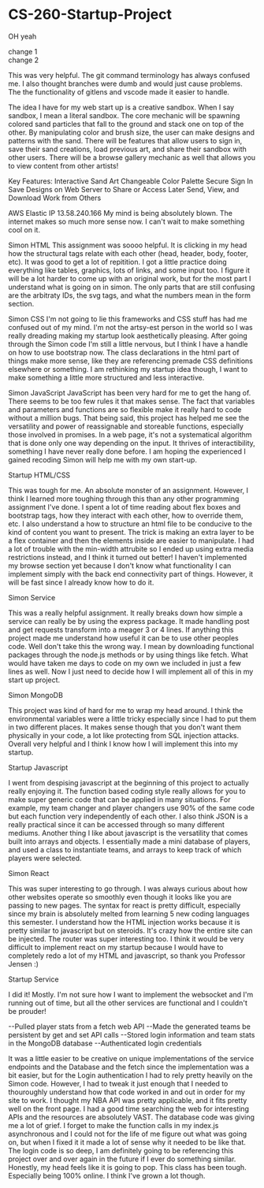 # CS-260-Startup-Project

OH yeah

change 1
\
change 2

This was very helpful. The git command terminology has always confused me. I also thought branches were dumb and
would just cause problems. The the functionality of gitlens and vscode made it easier to handle.

The idea I have for my web start up is a creative sandbox. When I say sandbox, I mean a literal sandbox. The core mechanic will be spawning colored
sand particles that fall to the ground and stack one on top of the other. By manipulating color and brush size, the user can make designs and patterns
with the sand. There will be features that allow users to sign in, save their sand creations, load previous art, and share their sandbox with other users.
There will be a browse gallery mechanic as well that allows you to view content from other artists!

Key Features:
Interactive Sand Art
Changeable Color Palette
Secure Sign In
Save Designs on Web Server to Share or Access Later
Send, View, and Download Work from Others

AWS
Elastic IP 13.58.240.166
My mind is being absolutely blown. The internet makes so much more 
sense now. I can't wait to make something cool on it.

Simon HTML
This assignment was soooo helpful. It is clicking in my head how the 
structural tags relate with each other (head, header, body, footer, etc). 
It was good to get a lot of repitition. I got a little practice doing 
everything like tables, graphics, lots of links, and some input too. 
I figure it will be a lot harder to come up with an original work, 
but for the most part I understand what is going on in simon. The only 
parts that are still confusing are the arbitraty IDs, the svg tags, 
and what the numbers mean in the form section.

Simon CSS
I'm not going to lie this frameworks and CSS stuff has had me confused
out of my mind. I'm not the artsy-est person in the world so I was really
dreading making my startup look aesthetically pleasing. After going through
the Simon code I'm still a little nervous, but I think I have a handle on how
to use bootstrap now. The class declarations in the html part of things make
more sense, like they are referencing premade CSS definitions elsewhere or 
something. I am rethinking my startup idea though, I want to make something
a little more structured and less interactive.

Simon JavaScript
JavaScript has been very hard for me to get the hang of. There seems to be
too few rules it that makes sense. The fact that variables and parameters and 
functions are so flexible make it really hard to code without a million bugs.
That being said, this project has helped me see the versatility and power of 
reassignable and storeable functions, especially those involved in promises. In 
a web page, it's not a systematical algorithm that is done only one way depending
on the input. It thrives of interactibility, something I have never really 
done before. I am hoping the experienced I gained recoding Simon will help me
with my own start-up.

Startup HTML/CSS

This was tough for me. An absolute monster of an assignment. However, I think I
learned more toughing through this than any other programming assignment I've 
done. I spent a lot of time reading about flex boxes and bootstrap tags, how
they interact with each other, how to override them, etc. I also understand a
how to structure an html file to be conducive to the kind of content you want
to present. The trick is making an extra layer to be a flex container and then
the elements inside are easier to manipulate. I had a lot of trouble with the 
min-width attrubite so I ended up using extra media restrictions instead, and
I think it turned out better! I haven't implemented my browse section yet 
because I don't know what functionality I can implement simply with the back
end connectivity part of things. However, it will be fast since I already know 
how to do it.

Simon Service

This was a really helpful assignment. It really breaks down how simple a service can
really be by using the express package. It made handling post and get requests
transform into a meager 3 or 4 lines. If anything this project made me understand how
useful it can be to use other peoples code. Well don't take this the wrong way. I mean
by downloading functional packages through the node.js methods or by using things like
fetch. What would have taken me days to code on my own we included in just a few lines as
well. Now I just need to decide how I will implement all of this in my start up project.

Simon MongoDB

This project was kind of hard for me to wrap my head around. I think the environmental
variables were a little tricky especially since I had to put them in two different
places. It makes sense though that you don't want them physically in your code, a lot
like protecting from SQL injection attacks. Overall very helpful and I think I know how I
will implement this into my startup.

Startup Javascript

I went from despising javascript at the beginning of this project to actually really
enjoying it. The function based coding style really allows for you to make super
generic code that can be applied in many situations. For example, my team changer and
player changers use 90% of the same code but each function very independently of each
other. I also think JSON is a really practical since it can be accessed through so many
different mediums. Another thing I like about javascript is the versatility that comes
built into arrays and objects. I essentially made a mini database of players, and used
a class to instantiate teams, and arrays to keep track of which players were selected.

Simon React

This was super interesting to go through. I was always curious about how other websites
operate so smoothly even though it looks like you are passing to new pages. The syntax
for react is pretty difficult, especially since my brain is absolutely melted from 
learning 5 new coding languages this semester. I understand how the HTML injection
works because it is pretty similar to javascript but on steroids. It's crazy how the 
entire site can be injected. The router was super interesting too. I think it would be
very difficult to implement react on my startup because I would have to completely 
redo a lot of my HTML and javascript, so thank you Professor Jensen :)

Startup Service

I did it! Mostly. I'm not sure how I want to implement the websocket and I'm running
out of time, but all the other services are functional and I couldn't be prouder! 

--Pulled player stats from a fetch web API
--Made the generated teams be persistent by get and set API calls
--Stored login information and team stats in the MongoDB database
--Authenticated login credentials

It was a little easier to be creative on unique implementations of the service endpoints
and the Database and the fetch since the implementation was a bit easier, but for the 
Login authentication I had to rely pretty heavily on the Simon code. However, I had
to tweak it just enough that I needed to thouroughly understand how that code worked
in and out in order for my site to work. I thought my NBA API was pretty applicable, 
and it fits pretty well on the front page. I had a good time searching the web for 
interesting APIs and the resources are absolutely VAST. The database code was giving
me a lot of grief. I forget to make the function calls in my index.js asynchronous
and I could not for the life of me figure out what was going on, but when I fixed it
it made a lot of sense why it needed to be like that. The login code is so deep, I 
am definitely going to be referencing this project over and over again in the future
if I ever do something similar. Honestly, my head feels like it is going to pop. This
class has been tough. Especially being 100% online. I think I've grown a lot though.
